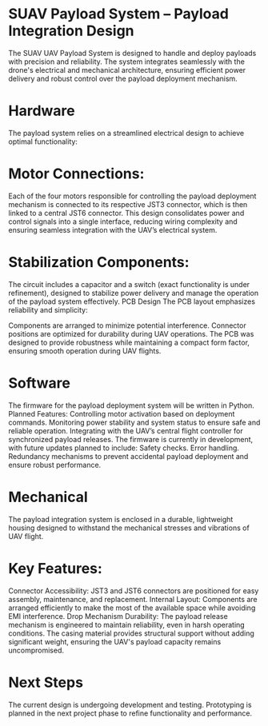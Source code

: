 # SUAV Payload System – Payload Integration Design

The SUAV UAV Payload System is designed to handle and deploy payloads with precision and reliability. The system integrates seamlessly with the drone's electrical and mechanical architecture, ensuring efficient power delivery and robust control over the payload deployment mechanism.
#
# Hardware
The payload system relies on a streamlined electrical design to achieve optimal functionality:
#
# Motor Connections:
Each of the four motors responsible for controlling the payload deployment mechanism is connected to its respective JST3 connector, which is then linked to a central JST6 connector. This design consolidates power and control signals into a single interface, reducing wiring complexity and ensuring seamless integration with the UAV’s electrical system.
#
# Stabilization Components:
The circuit includes a capacitor and a switch (exact functionality is under refinement), designed to stabilize power delivery and manage the operation of the payload system effectively.
PCB Design
The PCB layout emphasizes reliability and simplicity:

Components are arranged to minimize potential interference.
Connector positions are optimized for durability during UAV operations.
The PCB was designed to provide robustness while maintaining a compact form factor, ensuring smooth operation during UAV flights.
#
# Software
The firmware for the payload deployment system will be written in Python.
Planned Features:
Controlling motor activation based on deployment commands.
Monitoring power stability and system status to ensure safe and reliable operation.
Integrating with the UAV’s central flight controller for synchronized payload releases.
The firmware is currently in development, with future updates planned to include:
Safety checks.
Error handling.
Redundancy mechanisms to prevent accidental payload deployment and ensure robust performance.
#
# Mechanical
The payload integration system is enclosed in a durable, lightweight housing designed to withstand the mechanical stresses and vibrations of UAV flight.
#
# Key Features:
Connector Accessibility:
JST3 and JST6 connectors are positioned for easy assembly, maintenance, and replacement.
Internal Layout:
Components are arranged efficiently to make the most of the available space while avoiding EMI interference.
Drop Mechanism Durability:
The payload release mechanism is engineered to maintain reliability, even in harsh operating conditions.
The casing material provides structural support without adding significant weight, ensuring the UAV's payload capacity remains uncompromised.

# Next Steps
The current design is undergoing development and testing. Prototyping is planned in the next project phase to refine functionality and performance.
#
